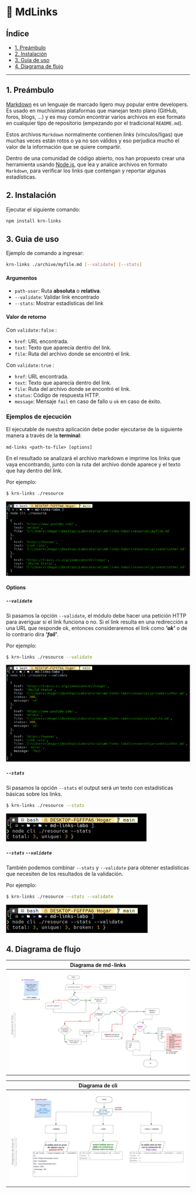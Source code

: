 # 📎 MdLinks

## Índice

* [1. Preámbulo](#1-preámbulo)
* [2. Instalación](#2-instalación)
* [3. Guia de uso](#3-guia-de-uso)
* [4. Diagrama de flujo](#4-diagrama-de-flujo)

***


## 1. Preámbulo

[Markdown](https://es.wikipedia.org/wiki/Markdown) es un lenguaje de marcado
ligero muy popular entre developers. Es usado en muchísimas plataformas que
manejan texto plano (GitHub, foros, blogs, ...) y es muy común
encontrar varios archivos en ese formato en cualquier tipo de repositorio
(empezando por el tradicional `README.md`).

Estos archivos `Markdown` normalmente contienen _links_ (vínculos/ligas) que
muchas veces están rotos o ya no son válidos y eso perjudica mucho el valor de
la información que se quiere compartir.

Dentro de una comunidad de código abierto, nos han propuesto crear una
herramienta usando [Node.js](https://nodejs.org/), que lea y analice archivos
en formato `Markdown`, para verificar los links que contengan y reportar
algunas estadísticas.

## 2. Instalación

Ejecutar el siguiente comando:

```sh
npm install krn-links
```

## 3. Guia de uso

Ejemplo de comando a ingresar: 

```sh
krn-links ./archive/myfile.md [--validate] [--stats] 
```
#### Argumentos

* `path-user`: Ruta **absoluta** o **relativa**.
* `--validate`: Validar link encontrado
* `--stats`: Mostrar estadísticas del link

#### Valor de retorno

Con `validate:false` :

* `href`: URL encontrada.
* `text`: Texto que aparecía dentro del link.
* `file`: Ruta del archivo donde se encontró el link.

Con `validate:true` :

* `href`: URL encontrada.
* `text`: Texto que aparecía dentro del link.
* `file`: Ruta del archivo donde se encontró el link.
* `status`: Código de respuesta HTTP.
* `message`: Mensaje `fail` en caso de fallo u `ok` en caso de éxito.


### Ejemplos de ejecución

El ejecutable de nuestra aplicación debe poder ejecutarse de la siguiente
manera a través de la **terminal**:

`md-links <path-to-file> [options]`

En el resultado se analizará el archivo markdown e imprime los links que vaya encontrando, junto con la ruta del archivo donde aparece y el texto que hay dentro del link.

Por ejemplo:

```sh
$ krn-links ./resource
```

![_resource](utils/_resource.png)


#### Options

##### `--validate`

Si pasamos la opción `--validate`, el módulo debe hacer una petición HTTP para averiguar si el link funciona o no. Si el link resulta en una redirección a una
URL que responde ok, entonces consideraremos el link como _**'ok'**_ o de lo contrario dira _**'fail'**_.

Por ejemplo:

```sh
$ krn-links ./resource --validate
```

![_validate](utils/_validate.png)


##### `--stats`

Si pasamos la opción `--stats` el output será un texto con estadísticas
básicas sobre los links.

```sh
$ krn-links ./resource --stats
```

![_stats](utils/_stats.png)

##### `--stats` `--validate`

También podemos combinar `--stats` y `--validate` para obtener estadísticas que necesiten de los resultados de la validación.

Por ejemplo:

```sh
$ krn-links ./resource --stats --validate
```

![_both](utils/_both.png)


## 4. Diagrama de flujo


| Diagrama de md-links  |
| :----------: |
| ![drm_mdlink](utils/drm_mdlink.jpeg) |

| Diagrama de cli  |
| :----------: |
| ![drm_cli](utils/drm_cli.jpeg) |
